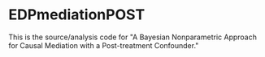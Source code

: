 # EDPmediationPOST
This is the source/analysis code for "A Bayesian Nonparametric Approach for Causal Mediation with a Post-treatment Confounder."